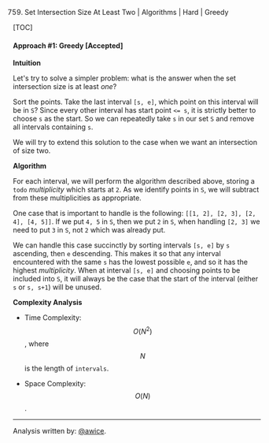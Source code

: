 759. Set Intersection Size At Least Two | Algorithms | Hard | Greedy

[TOC]

#### Approach #1: Greedy [Accepted]

**Intuition**

Let's try to solve a simpler problem: what is the answer when the set intersection size is at least *one*?

Sort the points.  Take the last interval `[s, e]`, which point on this interval will be in `S`?  Since every other interval has start point `<= s`, it is strictly better to choose `s` as the start.  So we can repeatedly take `s` in our set `S` and remove all intervals containing `s`.

We will try to extend this solution to the case when we want an intersection of size two.

**Algorithm**

For each interval, we will perform the algorithm described above, storing a `todo` *multiplicity* which starts at `2`.  As we identify points in `S`, we will subtract from these multiplicities as appropriate.

One case that is important to handle is the following:
`[[1, 2], [2, 3], [2, 4], [4, 5]]`.  If we put `4, 5` in `S`, then we put `2` in `S`, when handling `[2, 3]` we need to put `3` in `S`, not `2` which was already put.

We can handle this case succinctly by sorting intervals `[s, e]` by `s` ascending, then `e` descending.  This makes it so that any interval encountered with the same `s` has the lowest possible `e`, and so it has the highest *multiplicity*.  When at interval `[s, e]` and choosing points to be included into `S`, it will always be the case that the start of the interval (either `s` or `s, s+1`) will be unused.



**Complexity Analysis**

* Time Complexity: $$O(N^2)$$, where $$N$$ is the length of `intervals`.

* Space Complexity: $$O(N)$$.

---

Analysis written by: [@awice](https://leetcode.com/awice).
